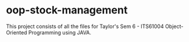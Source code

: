 # oop-stock-management

This project consists of all the files for Taylor's Sem 6 - ITS61004 Object-Oriented Programming using JAVA.
